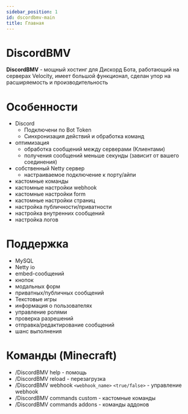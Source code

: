 ```yaml
---
sidebar_position: 1
id: dscordbmv-main
title: Главная
---
```


# DiscordBMV

**DiscordBMV** - мощный хостинг для Дискорд Бота, работающий на серверах Velocity, имеет большой функционал, сделан упор на расширяемость и производительность



# Особенности
  - Discord
    - Подключени по Bot Token
    - Синхронизация действий и обработка команд
  - оптимизация 
    - обработка сообщений между серверами (Клиентами)
    - получения сообщений меньше секунды (зависит от вашего соединения)
  - собственный Netty сервер
    - настраиваемое подключение к порту/айпи
  - кастомные команды
  - кастомные настройки webhook
  - кастомные настройки form
  - кастомные настройки страниц
  - настройка публичности/приватности
  - настройка внутренних сообщений
  - настройка логов

# Поддержка
  - MySQL
  - Netty io
  - embed-сообщений
  - кнопок
  - модальных форм
  - приватных/публичных сообщений
  - Текстовые игры
  - информация о пользователях
  - управление ролями
  - проверка разрешений
  - отправка/редактирование сообщений
  - шанс выполнения

# Команды (Minecraft)
  - /DiscordBMV help - помощь
  - /DiscordBMV reload - перезагрузка
  - /DiscordBMV webhook `<webhook_name>` `<true/false>` - управление webhook
  - /DiscordBMV commands custom - кастомные команды
  - /DiscordBMV commands addons - команды аддонов